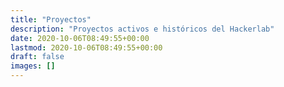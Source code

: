 ```yaml
---
title: "Proyectos"
description: "Proyectos activos e históricos del Hackerlab"
date: 2020-10-06T08:49:55+00:00
lastmod: 2020-10-06T08:49:55+00:00
draft: false
images: []
---
```

